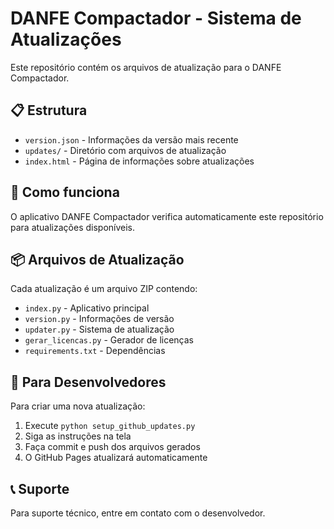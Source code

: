 # DANFE Compactador - Sistema de Atualizações

Este repositório contém os arquivos de atualização para o DANFE Compactador.

## 📋 Estrutura

- `version.json` - Informações da versão mais recente
- `updates/` - Diretório com arquivos de atualização
- `index.html` - Página de informações sobre atualizações

## 🔄 Como funciona

O aplicativo DANFE Compactador verifica automaticamente este repositório para atualizações disponíveis.

## 📦 Arquivos de Atualização

Cada atualização é um arquivo ZIP contendo:
- `index.py` - Aplicativo principal
- `version.py` - Informações de versão
- `updater.py` - Sistema de atualização
- `gerar_licencas.py` - Gerador de licenças
- `requirements.txt` - Dependências

## 🚀 Para Desenvolvedores

Para criar uma nova atualização:

1. Execute `python setup_github_updates.py`
2. Siga as instruções na tela
3. Faça commit e push dos arquivos gerados
4. O GitHub Pages atualizará automaticamente

## 📞 Suporte

Para suporte técnico, entre em contato com o desenvolvedor.

